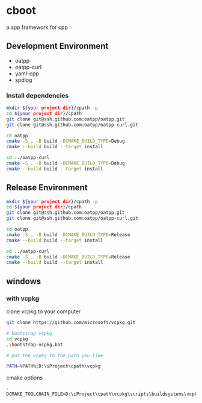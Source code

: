 # cboot

a app framework for cpp

## Development Environment

- oatpp
- oatpp-curl
- yaml-cpp
- spdlog

### Install dependencies

```bash
mkdir ${your project dir}/cpath -p
cd ${your project dir}/cpath
git clone git@ssh.github.com:oatpp/oatpp.git
git clone git@ssh.github.com:oatpp/oatpp-curl.git

cd oatpp
cmake -S . -B build -DCMAKE_BUILD_TYPE=Debug
cmake --build build --target install

cd ../oatpp-curl
cmake -S . -B build -DCMAKE_BUILD_TYPE=Debug
cmake --build build --target install

```

## Release Environment


```bash
mkdir ${your project dir}/cpath -p
cd ${your project dir}/cpath
git clone git@ssh.github.com:oatpp/oatpp.git
git clone git@ssh.github.com:oatpp/oatpp-curl.git

cd oatpp
cmake -S . -B build -DCMAKE_BUILD_TYPE=Release
cmake --build build --target install

cd ../oatpp-curl
cmake -S . -B build -DCMAKE_BUILD_TYPE=Release
cmake --build build --target install

```

## windows

### with vcpkg

clone vcpkg to your computer

```bash
git clone https://github.com/microsoft/vcpkg.git

# bootstrap vcpkg
cd vcpkg
.\bootstrap-vcpkg.bat

# put the vcpkg to the path you like

PATH=%PATH%;D:\iProject\cpath\vcpkg

```

cmake options

```
-DCMAKE_TOOLCHAIN_FILE=D:\iProject\cpath\vcpkg\scripts\buildsystems\vcpkg.cmake

```

